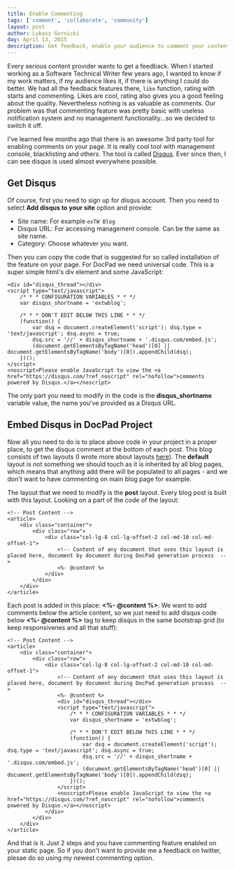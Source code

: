```yaml
---
title: Enable Commenting
tags: ['comment', 'collaborate', 'community']
layout: post
author: Lukasz Gornicki
day: April 13, 2015
description: Get feedback, enable your audience to comment your content
---
```


Every serious content provider wants to get a feedback. When I started working as a Software Technical Writer few years ago, I wanted to know if my work matters, if my audience likes it, if there is anything I could do better. We had all the feedback features there, `like` function, rating with starts and commenting. Likes are cool, rating also gives you a good feeling about the quality. Nevertheless nothing is as valuable as comments. Our problem was that commenting feature was pretty basic with useless notification system and no management functionality...so we decided to switch it off.

I've learned few months ago that there is an awesome 3rd party tool for enabling comments on your page. It is really cool tool with management console, blacklisting and others. The tool is called [Disqus](https://disqus.com/). Ever since then, I can see disqus is used almost everywhere possible.

## Get Disqus

Of course, first you need to sign up for disqus account. Then you need to select **Add disqus to your site** option and provide:
* Site name: For example `exTW Blog`
* Disqus URL: For accessing management console. Can be the same as site name.
* Category: Choose whatever you want.

Then you can copy the code that is suggested for so called installation of the feature on your page. For DocPad we need universal code. This is a super simple html's div element and some JavaScript:

```
<div id="disqus_thread"></div>
<script type="text/javascript">
    /* * * CONFIGURATION VARIABLES * * */
    var disqus_shortname = 'extwblog';

    /* * * DON'T EDIT BELOW THIS LINE * * */
    (function() {
        var dsq = document.createElement('script'); dsq.type = 'text/javascript'; dsq.async = true;
        dsq.src = '//' + disqus_shortname + '.disqus.com/embed.js';
        (document.getElementsByTagName('head')[0] || document.getElementsByTagName('body')[0]).appendChild(dsq);
    })();
</script>
<noscript>Please enable JavaScript to view the <a href="https://disqus.com/?ref_noscript" rel="nofollow">comments powered by Disqus.</a></noscript>
```

The only part you need to modify in the code is the **disqus_shortname** variable value, the name you've provided as a Disqus URL.

## Embed Disqus in DocPad Project

Now all you need to do is to place above code in your project in a proper place, to get the disqus comment at the bottom of each post. This blog consists of two layouts (I wrote more about layouts [here](/posts/2015-02-21.html#layouts)). The **default** layout is not something we should touch as it is inherited by all blog pages, which means that anything add there will be populated to all pages - and we don't want to have commenting on main blog page for example.

The layout that we need to modify is the **post** layout. Every blog post is built with this layout.
Looking on a part of the code of the layout:

```
<!-- Post Content -->
<article>
    <div class="container">
        <div class="row">
            <div class="col-lg-8 col-lg-offset-2 col-md-10 col-md-offset-1">
                <!-- Content of any document that uses this layout is placed here, document by document during DocPad generation process  -->
                <%- @content %>
            </div>
        </div>
    </div>
</article>
```

Each post is added in this place: **<%- @content %>**. We want to add comments below the article content, so we just need to add disqus code below **<%- @content %>** tag to keep disqus in the same bootstrap grid (to keep responsivenes and all that stuff):

```
<!-- Post Content -->
<article>
    <div class="container">
        <div class="row">
            <div class="col-lg-8 col-lg-offset-2 col-md-10 col-md-offset-1">
                <!-- Content of any document that uses this layout is placed here, document by document during DocPad generation process  -->
                <%- @content %>
                <div id="disqus_thread"></div>
                <script type="text/javascript">
                    /* * * CONFIGURATION VARIABLES * * */
                    var disqus_shortname = 'extwblog';

                    /* * * DON'T EDIT BELOW THIS LINE * * */
                    (function() {
                        var dsq = document.createElement('script'); dsq.type = 'text/javascript'; dsq.async = true;
                        dsq.src = '//' + disqus_shortname + '.disqus.com/embed.js';
                        (document.getElementsByTagName('head')[0] || document.getElementsByTagName('body')[0]).appendChild(dsq);
                    })();
                </script>
                <noscript>Please enable JavaScript to view the <a href="https://disqus.com/?ref_noscript" rel="nofollow">comments powered by Disqus.</a></noscript>
            </div>
        </div>
    </div>
</article>
```

And that is it. Just 2 steps and you have commenting feature enabled on your static page. So if you don't want to provide me a feedback on twitter, plesae do so using my newest commenting option.
